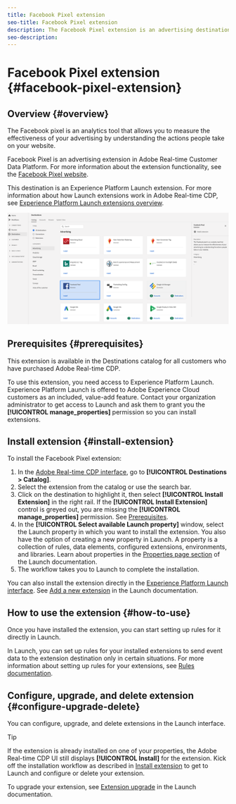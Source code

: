 ```yaml
---
title: Facebook Pixel extension
seo-title: Facebook Pixel extension
description: The Facebook Pixel extension is an advertising destination in Adobe Real-time Customer Data Platform. For more information about the extension functionality, see the extension page on Adobe Exchange.
seo-description: 
---
```


# Facebook Pixel extension {#facebook-pixel-extension}

## Overview {#overview}

The Facebook pixel is an analytics tool that allows you to measure the effectiveness of your advertising by understanding the actions people take on your website.

Facebook Pixel is an advertising extension in Adobe Real-time Customer Data Platform. For more information about the extension functionality, see the [Facebook Pixel website](https://developers.facebook.com/docs/facebook-pixel/).

This destination is an Experience Platform Launch extension. For more information about how Launch extensions work in Adobe Real-time CDP, see [Experience Platform Launch extensions overview](/help/rtcdp/destinations/experience-platform-launch-extensions.md).

![Facebook Pixel extension](assets/facebook-pixel-extension.png)

## Prerequisites {#prerequisites}

This extension is available in the Destinations catalog for all customers who have purchased Adobe Real-time CDP.

To use this extension, you need access to Experience Platform Launch. Experience Platform Launch is offered to Adobe Experience Cloud customers as an included, value-add feature. Contact your organization administrator to get access to Launch and ask them to grant you the **[!UICONTROL manage_properties]** permission so you can install extensions.

## Install extension {#install-extension}

To install the Facebook Pixel extension:

1. In the [Adobe Real-time CDP interface](http://platform.adobe.com/), go to **[!UICONTROL Destinations > Catalog]**.
2. Select the extension from the catalog or use the search bar.
3. Click on the destination to highlight it, then select **[!UICONTROL Install Extension]** in the right rail. If the **[!UICONTROL Install Extension]** control is greyed out, you are missing the **[!UICONTROL manage_properties]** permission. See [Prerequisites](#prerequisites).
4. In the **[!UICONTROL Select available Launch property]** window, select the Launch property in which you want to install the extension. You also have the option of creating a new property in Launch. A property is a collection of rules, data elements, configured extensions, environments, and libraries. Learn about properties in the [Properties page section](https://docs.adobe.com/content/help/en/launch/using/reference/admin/companies-and-properties.html#properties-page) of the Launch documentation.
5. The workflow takes you to Launch to complete the installation. 

You can also install the extension directly in the [Experience Platform Launch interface](https://launch.adobe.com/). See [Add a new extension](https://docs.adobe.com/content/help/en/launch/using/reference/manage-resources/extensions/overview.html#add-a-new-extension) in the Launch documentation.


## How to use the extension {#how-to-use}

Once you have installed the extension, you can start setting up rules for it directly in Launch.

In Launch, you can set up rules for your installed extensions to send event data to the extension destination only in certain situations. For more information about setting up rules for your extensions, see [Rules documentation](https://docs.adobe.com/help/en/launch/using/reference/manage-resources/rules.html).

## Configure, upgrade, and delete extension {#configure-upgrade-delete}

You can configure, upgrade, and delete extensions in the Launch interface.

>[!TIP]
>
>If the extension is already installed on one of your properties, the Adobe Real-time CDP UI still displays **[!UICONTROL Install]** for the extension. Kick off the installation workflow as described in [Install extension](#install-extension) to get to Launch and configure or delete your extension.

To upgrade your extension, see [Extension upgrade](https://docs.adobe.com/content/help/en/launch/using/reference/manage-resources/extensions/extension-upgrade.html) in the Launch documentation.
